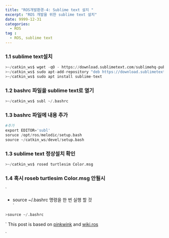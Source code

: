 ```yaml
---
title: "ROS개발환경-4: Sublime text 설치 "
excerpt: "ROS 개발을 위한 sublime text 설치" 
date: 9999-12-31
categories:
  - ROS
tag :
  - ROS, sublime text
---
```



### 1.1 sublime text설치
 

``` python
>~/catkin_ws$ wget -qO - https://download.sublimetext.com/sublimehq-pub.gpg | sudo apt-key add -
>~/catkin_ws$ sudo apt-add-repository "deb https://download.sublimetext.com/ apt/stable/"4
>~/catkin_ws$ sudo apt install sublime-text
```


### 1.2 bashrc 파일을 sublime text로 열기
``` python
>~/catkin_ws$ subl ~/.bashrc
```


### 1.3 bashrc 파일에 내용 추가
``` python
#추가 
export EDITOR='subl'
soruce /opt/ros/melodic/setup.bash
source ~/catkin_ws/devel/setup.bash
```

### 1.3 sublime text 정상설치 확인 

``` python
>~/catkin_ws$ rosed turtlesim Color.msg
```

### 1.4 혹시 roseb turtlesim Color.msg 안될시
`
* source ~/.bashrc 명령을 한 번 실행 할 것    
`

``` python
>source ~/.bashrc
```



` 
This post is based on [pinkwink](https://github.com/PinkWink) and [wiki.ros](http://wiki.ros.org/rosdep#INstalling_rosdep)

`

